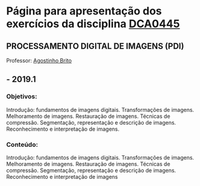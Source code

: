 # Página para apresentação dos exercícios da disciplina [DCA0445](https://agostinhobritojr.github.io/curso/pdi/)
## PROCESSAMENTO DIGITAL DE IMAGENS (PDI)
Professor: [Agostinho Brito](https://agostinhobritojr.github.io)

##  - 2019.1


### Objetivos:
Introdução: fundamentos de imagens digitais. Transformações de imagens. Melhoramento de imagens. Restauração de imagens. Técnicas de compressão. Segmentação, representação e descrição de imagens. Reconhecimento e interpretação de imagens.

### Conteúdo:
Introdução: fundamentos de imagens digitais. Transformações de imagens. Melhoramento de imagens. Restauração de imagens. Técnicas de compressão. Segmentação, representação e descrição de imagens. Reconhecimento e interpretação de imagens




<!--
You can use the [editor on GitHub](https://github.com/apenaz/Processamento-Digital-de-Imagens/edit/master/index.md) to maintain and preview the content for your website in Markdown files.

Whenever you commit to this repository, GitHub Pages will run [Jekyll](https://jekyllrb.com/) to rebuild the pages in your site, from the content in your Markdown files.

### Markdown

Markdown is a lightweight and easy-to-use syntax for styling your writing. It includes conventions for

```markdown
Syntax highlighted code block

# Header 1
## Header 2
### Header 3

- Bulleted
- List

1. Numbered
2. List

**Bold** and _Italic_ and `Code` text

[Link](url) and ![Image](src)
```

For more details see [GitHub Flavored Markdown](https://guides.github.com/features/mastering-markdown/).

### Jekyll Themes

Your Pages site will use the layout and styles from the Jekyll theme you have selected in your [repository settings](https://github.com/apenaz/Processamento-Digital-de-Imagens/settings). The name of this theme is saved in the Jekyll `_config.yml` configuration file.

### Support or Contact

Having trouble with Pages? Check out our [documentation](https://help.github.com/categories/github-pages-basics/) or [contact support](https://github.com/contact) and we’ll help you sort it out.
-->
